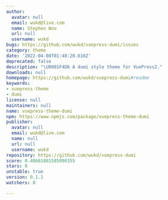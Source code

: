 ```yaml
---
author:
  avatar: null
  email: wukd@live.com
  name: Stephen Woo
  url: null
  username: wukd
bugs: https://github.com/wukd/vuepress-dumi/issues
category: theme
date: '2022-04-08T01:48:20.616Z'
deprecated: false
description: "\U0001F4D6 A dumi style theme for VuePress2."
downloads: null
homepage: https://github.com/wukd/vuepress-dumi#readme
keywords:
- vuepress-theme
- dumi
license: null
maintainers: null
name: vuepress-theme-dumi
npm: https://www.npmjs.com/package/vuepress-theme-dumi
publisher:
  avatar: null
  email: wukd@live.com
  name: null
  url: null
  username: wukd
repository: https://github.com/wukd/vuepress-dumi
score: 0.48661881585090355
stars: 0
unstable: true
version: 0.1.1
watchers: 0

---
```


